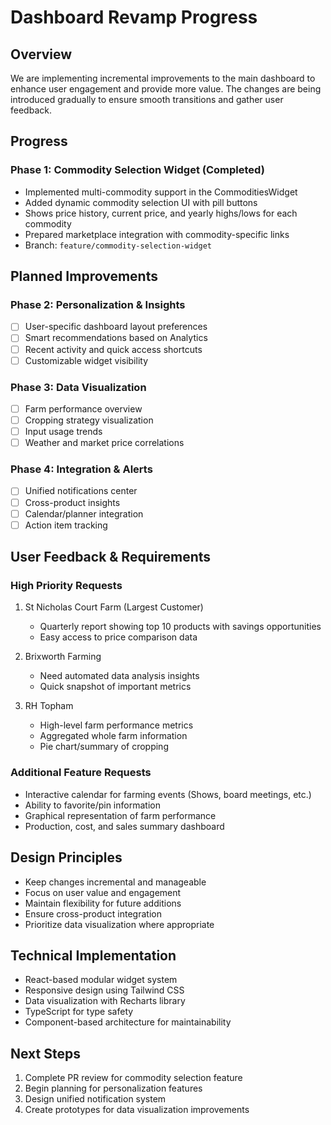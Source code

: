 # Dashboard Revamp Progress

## Overview

We are implementing incremental improvements to the main dashboard to enhance user engagement and provide more value. The changes are being introduced gradually to ensure smooth transitions and gather user feedback.

## Progress

### Phase 1: Commodity Selection Widget (Completed)

- Implemented multi-commodity support in the CommoditiesWidget
- Added dynamic commodity selection UI with pill buttons
- Shows price history, current price, and yearly highs/lows for each commodity
- Prepared marketplace integration with commodity-specific links
- Branch: `feature/commodity-selection-widget`

## Planned Improvements

### Phase 2: Personalization & Insights

- [ ] User-specific dashboard layout preferences
- [ ] Smart recommendations based on Analytics
- [ ] Recent activity and quick access shortcuts
- [ ] Customizable widget visibility

### Phase 3: Data Visualization

- [ ] Farm performance overview
- [ ] Cropping strategy visualization
- [ ] Input usage trends
- [ ] Weather and market price correlations

### Phase 4: Integration & Alerts

- [ ] Unified notifications center
- [ ] Cross-product insights
- [ ] Calendar/planner integration
- [ ] Action item tracking

## User Feedback & Requirements

### High Priority Requests

1. St Nicholas Court Farm (Largest Customer)

   - Quarterly report showing top 10 products with savings opportunities
   - Easy access to price comparison data

2. Brixworth Farming

   - Need automated data analysis insights
   - Quick snapshot of important metrics

3. RH Topham
   - High-level farm performance metrics
   - Aggregated whole farm information
   - Pie chart/summary of cropping

### Additional Feature Requests

- Interactive calendar for farming events (Shows, board meetings, etc.)
- Ability to favorite/pin information
- Graphical representation of farm performance
- Production, cost, and sales summary dashboard

## Design Principles

- Keep changes incremental and manageable
- Focus on user value and engagement
- Maintain flexibility for future additions
- Ensure cross-product integration
- Prioritize data visualization where appropriate

## Technical Implementation

- React-based modular widget system
- Responsive design using Tailwind CSS
- Data visualization with Recharts library
- TypeScript for type safety
- Component-based architecture for maintainability

## Next Steps

1. Complete PR review for commodity selection feature
2. Begin planning for personalization features
3. Design unified notification system
4. Create prototypes for data visualization improvements
